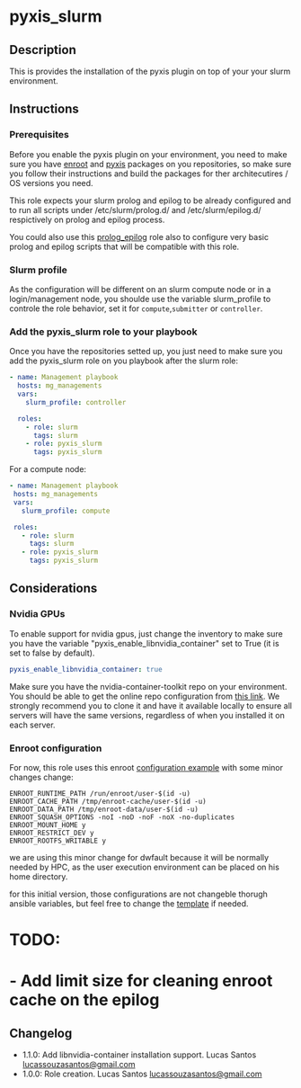 # pyxis_slurm


## Description

This is provides the installation of the pyxis plugin on top of your your slurm environment.

## Instructions

### Prerequisites

Before you enable the pyxis plugin on your environment, you need to make sure you have [enroot](https://github.com/NVIDIA/enroot) and [pyxis](https://github.com/NVIDIA/pyxis) packages on you repositories, so make sure you follow their instructions and build the packages for ther architecutires / OS versions you need.

This role expects your slurm prolog and epilog to be already configured and to run all scripts under /etc/slurm/prolog.d/ and /etc/slurm/epilog.d/ respictively on prolog and epilog process.

You could also use this [prolog_epilog](https://github.com/santos-lucas/bluebanquise-lss-custom/tree/main/roles/prolog_epilog) role also to configure very basic prolog and epilog scripts that will be compatible with this role.

### Slurm profile
As the configuration will be different on an slurm compute node or in a login/management node, you shoulde use the variable slurm_profile to controle the role behavior, set it for `compute`,`submitter` or `controller`.

### Add the pyxis_slurm role to your playbook

Once you have the repositories setted up, you just need to make sure you add the pyxis_slurm role on you playbook after the slurm role:

```yaml
- name: Management playbook 
  hosts: mg_managements
  vars:
    slurm_profile: controller

  roles:
    - role: slurm
      tags: slurm
    - role: pyxis_slurm
      tags: pyxis_slurm
```

 For a compute node:

 ```yaml
- name: Management playbook 
  hosts: mg_managements
  vars:
    slurm_profile: compute

  roles:
    - role: slurm
      tags: slurm
    - role: pyxis_slurm
      tags: pyxis_slurm
```



## Considerations

### Nvidia GPUs

To enable support for nvidia gpus, just change the inventory to make sure you have the variable "pyxis_enable_libnvidia_container" set to True (it is set to false by default).

```yaml
pyxis_enable_libnvidia_container: true
```

Make sure you have the nvidia-container-toolkit repo on your environment. You should be able to get the online repo configuration from [this link](https://nvidia.github.io/libnvidia-container/stable/rpm/nvidia-container-toolkit.repo). We strongly recommend you to clone it and have it available locally to ensure all servers will have the same versions, regardless of when you installed it on each server.

### Enroot configuration

For now, this role uses this enroot [configuration example](https://github.com/NVIDIA/pyxis/wiki/Setup#enroot-configuration-example) with some minor changes change:

```
ENROOT_RUNTIME_PATH /run/enroot/user-$(id -u)
ENROOT_CACHE_PATH /tmp/enroot-cache/user-$(id -u)
ENROOT_DATA_PATH /tmp/enroot-data/user-$(id -u)
ENROOT_SQUASH_OPTIONS -noI -noD -noF -noX -no-duplicates
ENROOT_MOUNT_HOME y 
ENROOT_RESTRICT_DEV y
ENROOT_ROOTFS_WRITABLE y
```

we are using this minor change for dwfault because it will be normally needed by HPC, as the user execution environment can be placed on his home directory.

for this initial version, those configurations are not changeble thorugh ansible variables, but feel free to change the [template](templates/enroot.conf.j2) if needed.


# TODO:
# - Add limit size for cleaning enroot cache on the epilog  

## Changelog

* 1.1.0: Add libnvidia-container installation support. Lucas Santos <lucassouzasantos@gmail.com>
* 1.0.0: Role creation. Lucas Santos <lucassouzasantos@gmail.com>
